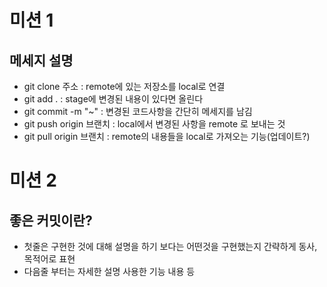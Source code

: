 # 미션 1
## 메세지 설명
* git clone 주소 :  remote에 있는 저장소를 local로 연결
* git add . : stage에 변경된 내용이 있다면 올린다
* git commit -m "~" : 변경된 코드사항을 간단히 메세지를 남김
* git push origin 브랜치 : local에서 변경된 사항을 remote 로 보내는 것  
* git pull origin 브랜치 : remote의 내용들을 local로 가져오는 기능(업데이트?)


# 미션 2
## 좋은 커밋이란?
* 첫줄은 구현한 것에 대해 설명을 하기 보다는 어떤것을 구현했는지 간략하게 동사, 목적어로 표현
* 다음줄 부터는 자세한 설명 사용한 기능 내용 등

